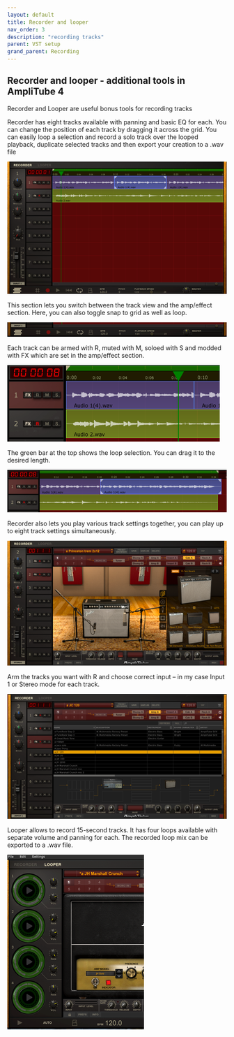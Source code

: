 ```yaml
---
layout: default
title: Recorder and looper
nav_order: 3
description: "recording tracks"
parent: VST setup
grand_parent: Recording
---
```


## **Recorder and looper - additional tools in AmpliTube 4**

Recorder and Looper are useful bonus tools for recording tracks

Recorder has eight tracks available with panning and basic EQ for each. You can change the position of each track by dragging it across the grid. You can easily loop a selection and record a solo track over the looped playback, duplicate selected tracks and then export your creation to a .wav file

 [![AmpliTube4 - getting started](../../../assets/images/a4_18_rec1.png)](../../../assets/images/a4_18_rec1.jpg)

This section lets you switch between the track view and the amp/effect section. Here, you can also toggle snap to grid as well as loop.

 [![AmpliTube4 - getting started](../../../assets/images/a4_19_recbar.png)](../../../assets/images/a4_19_recbar.jpg)

Each track can be armed with R, muted with M, soloed with S and modded with FX which are set in the amp/effect section.

 [![AmpliTube4 - getting started](../../../assets/images/a4_20_trackfx.png)](../../../assets/images/a4_20_trackfx.jpg)

The green bar at the top shows the loop selection. You can drag it to the desired length.

 [![AmpliTube4 - getting started](../../../assets/images/a4_21_trackloop.png)](../../../assets/images/a4_21_trackloop.jpg)

Recorder also lets you play various track settings together, you can play up to eight track settings simultaneously. 

 [![AmpliTube4 - getting started](../../../assets/images/a4_22_8tracks.png)](../../../assets/images/a4_22_8tracks.jpg)

Arm the tracks you want with R and choose correct input – in my case Input 1 or Stereo mode for each track.

 [![AmpliTube4 - getting started](../../../assets/images/a4_23_trackinput.png)](../../../assets/images/a4_23_trackinput.jpg)

Looper allows to record 15-second tracks. It has four loops available with separate volume and panning for each. The recorded loop mix can be exported to a .wav file.

 [![AmpliTube4 - getting started](../../../assets/images/a4_24_tracklooper.png)](../../../assets/images/a4_24_tracklooper.jpg)


